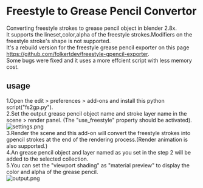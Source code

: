 # Freestyle to Grease Pencil Convertor
Converting freestyle strokes to grease pencil object in blender 2.8x.\
It supports the lineset,color,alpha of the freestyle strokes.Modifiers on the freestyle stroke's shape is not supported.\
It's a rebuild version for the freestyle grease pencil exporter on this page https://github.com/folkertdev/freestyle-gpencil-exporter. \
Some bugs were fixed and it uses a more effcient script with less memory cost.
## usage
1.Open the edit > preferences > add-ons and install this python script("fs2gp.py").\
2.Set the output grease pencil object name and stroke layer name in the scene > render panel. (The "use_freestyle" property should be activated).\
![settings.png](https://github.com/legend-of-wind/Freestyle-to-GreasePencil-blender/blob/main/images/settings%20panel.png)\
3.Render the scene and this add-on will convert the freestyle strokes into gpencil strokes at the end of the rendering process.(Render animation is also supported.)\
4.An grease pencil object and layer named as you set in the step 2 will be added to the selected collection.\
5.You can set the "viewport shading" as "material preview" to display the color and alpha of the grease pencil.\
![output.png](https://github.com/legend-of-wind/Freestyle-to-GreasePencil-blender/blob/main/images/output.png)

